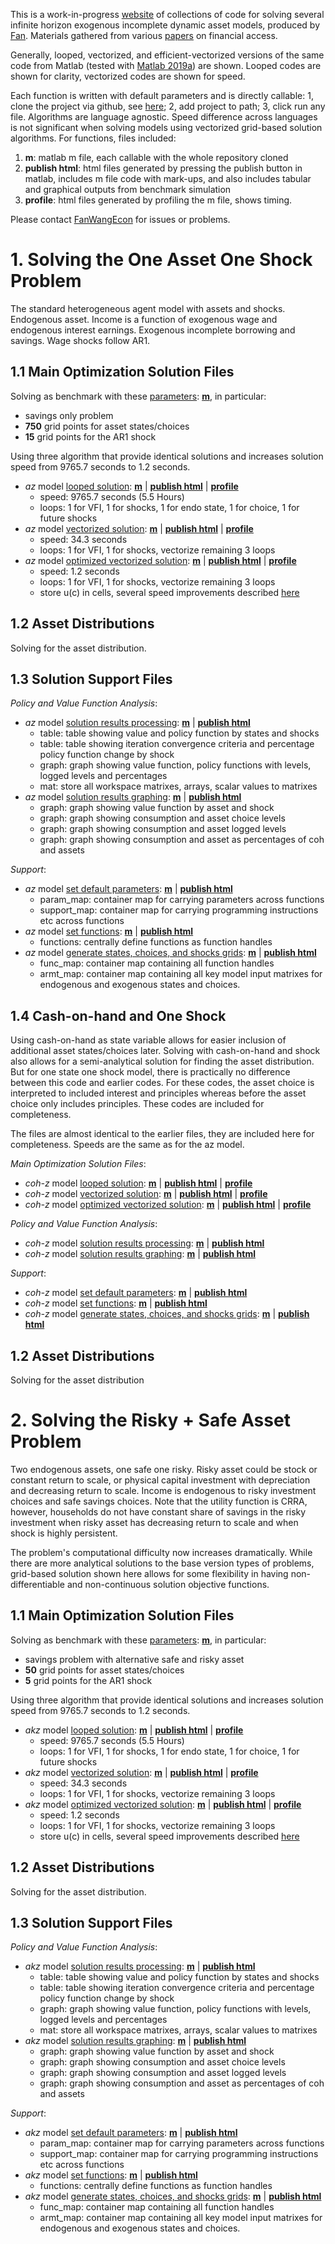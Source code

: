 This is a work-in-progress [website](https://fanwangecon.github.io/CodeDynaAsset/) of collections of code for solving several infinite horizon exogenous incomplete dynamic asset models, produced by [Fan](https://fanwangecon.github.io/). Materials gathered from various [papers](https://fanwangecon.github.io/research) on financial access.

Generally, looped, vectorized, and efficient-vectorized versions of the same code from Matlab (tested with [Matlab 2019a](https://www.mathworks.com/company/newsroom/mathworks-announces-release-2019a-of-matlab-and-simulink.html)) are shown. Looped codes are shown for clarity, vectorized codes are shown for speed.

Each function is written with default parameters and is directly callable: 1, clone the project via github, see [here](docs/gitsetup.md); 2, add project to path; 3, click run any file. Algorithms are language agnostic. Speed difference across languages is not significant when solving models using vectorized grid-based solution algorithms. For functions, files included:

1. **m**: matlab m file, each callable with the whole repository cloned
2. **publish html**: html files generated by pressing the publish button in matlab, includes m file code with mark-ups, and also includes tabular and graphical outputs from benchmark simulation
3. **profile**: html files generated by profiling the m file, shows timing.

Please contact [FanWangEcon](https://fanwangecon.github.io/) for issues or problems.


# 1. Solving the One Asset One Shock Problem
<!-- https://fanwangecon.github.io/CodeDynaAsset/m_az -->

The standard heterogeneous agent model with assets and shocks. Endogenous asset. Income is a function of exogenous wage and endogenous interest earnings. Exogenous incomplete borrowing and savings. Wage shocks follow AR1.

## 1.1 Main Optimization Solution Files

Solving as benchmark with these [parameters](https://fanwangecon.github.io/CodeDynaAsset/m_az/paramfunc/html/ffs_az_set_default_param.html): [**m**](https://github.com/FanWangEcon/CodeDynaAsset/blob/master/m_az/paramfunc/ffs_az_set_default_param.m), in particular:

- savings only problem
- **750** grid points for asset states/choices
- **15** grid points for the AR1 shock

Using three algorithm that provide identical solutions and increases solution speed from 9765.7 seconds to 1.2 seconds.


- *az* model [looped solution](https://fanwangecon.github.io/CodeDynaAsset/m_az/solve/html/ff_az_vf.html): [**m**](https://github.com/FanWangEcon/CodeDynaAsset/blob/master/m_az/solve/ff_az_vf.m) \| [**publish html**](https://fanwangecon.github.io/CodeDynaAsset/m_az/solve/html/ff_az_vf.html) \| [**profile**](https://fanwangecon.github.io/CodeDynaAsset/m_az/solve/profile/ff_az_vf_default_p3/file0.html)
    * speed: 9765.7 seconds (5.5 Hours)
    * loops: 1 for VFI, 1 for shocks, 1 for endo state, 1 for choice, 1 for future shocks
- *az* model [vectorized solution](https://fanwangecon.github.io/CodeDynaAsset/m_az/solve/html/ff_az_vf_vec.html): [**m**](https://github.com/FanWangEcon/CodeDynaAsset/blob/master/m_az/solve/ff_az_vf_vec.m) \| [**publish html**](https://fanwangecon.github.io/CodeDynaAsset/m_az/solve/html/ff_az_vf_vec.html) \| [**profile**](https://fanwangecon.github.io/CodeDynaAsset/m_az/solve/profile/ff_az_vf_vec_default_p3/file0.html)    
    * speed: 34.3 seconds
    * loops: 1 for VFI, 1 for shocks, vectorize remaining 3 loops
- *az* model [optimized vectorized solution](https://fanwangecon.github.io/CodeDynaAsset/m_az/solve/html/ff_az_vf_vecsv.html): [**m**](https://github.com/FanWangEcon/CodeDynaAsset/blob/master/m_az/solve/ff_az_vf_vecsv.m) \| [**publish html**](https://fanwangecon.github.io/CodeDynaAsset/m_az/solve/html/ff_az_vf_vecsv.html) \| [**profile**](https://fanwangecon.github.io/CodeDynaAsset/m_az/solve/profile/ff_az_vf_vecsv_default_p3/file0.html)    
    * speed: 1.2 seconds
    * loops: 1 for VFI, 1 for shocks, vectorize remaining 3 loops
    * store u(c) in cells, several speed improvements described [here](https://fanwangecon.github.io/M4Econ/)

## 1.2 Asset Distributions

Solving for the asset distribution.

## 1.3 Solution Support Files

*Policy and Value Function Analysis*:
-  *az* model [solution results processing](https://fanwangecon.github.io/CodeDynaAsset/m_az/solvepost/html/ff_az_vf_post.html): [**m**](https://github.com/FanWangEcon/CodeDynaAsset/blob/master/m_az/solvepost/ff_az_vf_post.m) \| [**publish html**](https://fanwangecon.github.io/CodeDynaAsset/m_az/solvepost/html/ff_az_vf_post.html)
    * table: table showing value and policy function by states and shocks
    * table: table showing iteration convergence criteria and percentage policy function change by shock
    * graph: graph showing value function, policy functions with levels, logged levels and percentages
    * mat: store all workspace matrixes, arrays, scalar values to matrixes
- *az* model [solution results graphing](https://fanwangecon.github.io/CodeDynaAsset/m_az/solvepost/html/ff_az_vf_post_graph.html): [**m**](https://github.com/FanWangEcon/CodeDynaAsset/blob/master/m_az/solvepost/ff_az_vf_post_graph.m) \| [**publish html**](https://fanwangecon.github.io/CodeDynaAsset/m_az/solvepost/html/ff_az_vf_post_graph.html)
    * graph: graph showing value function by asset and shock
    * graph: graph showing consumption and asset choice levels
    * graph: graph showing consumption and asset logged levels
    * graph: graph showing consumption and asset as percentages of coh and assets

*Support*:
- *az* model [set default parameters](https://fanwangecon.github.io/CodeDynaAsset/m_az/paramfunc/html/ffs_az_set_default_param.html): [**m**](https://github.com/FanWangEcon/CodeDynaAsset/blob/master/m_az/paramfunc/ffs_az_set_default_param.m) \| [**publish html**](https://fanwangecon.github.io/CodeDynaAsset/m_az/paramfunc/html/ffs_az_set_default_param.html)
    * param_map: container map for carrying parameters across functions
    * support_map: container map for carrying programming instructions etc across functions
- *az* model [set functions](https://fanwangecon.github.io/CodeDynaAsset/m_az/paramfunc/html/ffs_az_set_functions.html): [**m**](https://github.com/FanWangEcon/CodeDynaAsset/blob/master/m_az/paramfunc/ffs_az_set_functions.m) \| [**publish html**](https://fanwangecon.github.io/CodeDynaAsset/m_az/paramfunc/html/ffs_az_set_functions.html)
    * functions: centrally define functions as function handles
- *az* model [generate states, choices, and shocks grids](https://fanwangecon.github.io/CodeDynaAsset/m_az/paramfunc/html/ffs_az_get_funcgrid.html): [**m**](https://github.com/FanWangEcon/CodeDynaAsset/blob/master/m_az/paramfunc/ffs_az_get_funcgrid.m) \| [**publish html**](https://fanwangecon.github.io/CodeDynaAsset/m_az/paramfunc/html/ffs_az_get_funcgrid.html)
    * func_map: container map containing all function handles
    * armt_map: container map containing all key model input matrixes for endogenous and exogenous states and choices.


## 1.4 Cash-on-hand and One Shock

Using cash-on-hand as state variable allows for easier inclusion of additional asset states/choices later. Solving with cash-on-hand and shock also allows for a semi-analytical solution for finding the asset distribution. But for one state one shock model, there is practically no difference between this code and earlier codes. For these codes, the asset choice is interpreted to included interest and principles whereas before the asset choice only includes principles. These codes are included for completeness.

The files are almost identical to the earlier files, they are included here for completeness. Speeds are the same as for the az model.

*Main Optimization Solution Files*:
- *coh-z* model [looped solution](https://fanwangecon.github.io/CodeDynaAsset/m_oz/solve/html/ff_oz_vf.html): [**m**](https://github.com/FanWangEcon/CodeDynaAsset/blob/master/m_oz/solve/ff_oz_vf.m) \| [**publish html**](https://fanwangecon.github.io/CodeDynaAsset/m_oz/solve/html/ff_oz_vf.html) \| [**profile**](https://fanwangecon.github.io/CodeDynaAsset/m_oz/solve/profile/ff_oz_vf_default_p3/file0.html)
- *coh-z* model [vectorized solution](https://fanwangecon.github.io/CodeDynaAsset/m_oz/solve/html/ff_oz_vf_vec.html): [**m**](https://github.com/FanWangEcon/CodeDynaAsset/blob/master/m_oz/solve/ff_oz_vf_vec.m) \| [**publish html**](https://fanwangecon.github.io/CodeDynaAsset/m_oz/solve/html/ff_oz_vf_vec.html) \| [**profile**](https://fanwangecon.github.io/CodeDynaAsset/m_oz/solve/profile/ff_oz_vf_vec_default_p3/file0.html)    
- *coh-z* model [optimized vectorized solution](https://fanwangecon.github.io/CodeDynaAsset/m_oz/solve/html/ff_oz_vf_vecsv.html): [**m**](https://github.com/FanWangEcon/CodeDynaAsset/blob/master/m_oz/solve/ff_oz_vf_vecsv.m) \| [**publish html**](https://fanwangecon.github.io/CodeDynaAsset/m_oz/solve/html/ff_oz_vf_vecsv.html) \| [**profile**](https://fanwangecon.github.io/CodeDynaAsset/m_oz/solve/profile/ff_oz_vf_vecsv_default_p3/file0.html)    

*Policy and Value Function Analysis*:
- *coh-z* model [solution results processing](https://fanwangecon.github.io/CodeDynaAsset/m_oz/solvepost/html/ff_oz_vf_post.html): [**m**](https://github.com/FanWangEcon/CodeDynaAsset/blob/master/m_oz/solvepost/ff_oz_vf_post.m) \| [**publish html**](https://fanwangecon.github.io/CodeDynaAsset/m_oz/solvepost/html/ff_oz_vf_post.html)
- *coh-z* model [solution results graphing](https://fanwangecon.github.io/CodeDynaAsset/m_oz/solvepost/html/ff_oz_vf_post_graph.html): [**m**](https://github.com/FanWangEcon/CodeDynaAsset/blob/master/m_oz/solvepost/ff_oz_vf_post_graph.m) \| [**publish html**](https://fanwangecon.github.io/CodeDynaAsset/m_oz/solvepost/html/ff_oz_vf_post_graph.html)

*Support*:
- *coh-z* model [set default parameters](https://fanwangecon.github.io/CodeDynaAsset/m_oz/paramfunc/html/ffs_oz_set_default_param.html): [**m**](https://github.com/FanWangEcon/CodeDynaAsset/blob/master/m_oz/paramfunc/ffs_oz_set_default_param.m) \| [**publish html**](https://fanwangecon.github.io/CodeDynaAsset/m_oz/paramfunc/html/ffs_oz_set_default_param.html)
- *coh-z* model [set functions](https://fanwangecon.github.io/CodeDynaAsset/m_oz/paramfunc/html/ffs_oz_set_functions.html): [**m**](https://github.com/FanWangEcon/CodeDynaAsset/blob/master/m_oz/paramfunc/ffs_oz_set_functions.m) \| [**publish html**](https://fanwangecon.github.io/CodeDynaAsset/m_oz/paramfunc/html/ffs_oz_set_functions.html)
- *coh-z* model [generate states, choices, and shocks grids](https://fanwangecon.github.io/CodeDynaAsset/m_oz/paramfunc/html/ffs_oz_get_funcgrid.html): [**m**](https://github.com/FanWangEcon/CodeDynaAsset/blob/master/m_oz/paramfunc/ffs_oz_get_funcgrid.m) \| [**publish html**](https://fanwangecon.github.io/CodeDynaAsset/m_oz/paramfunc/html/ffs_oz_get_funcgrid.html)


## 1.2 Asset Distributions

Solving for the asset distribution


# 2. Solving the Risky + Safe Asset Problem

Two endogenous assets, one safe one risky. Risky asset could be stock or constant return to scale, or physical capital investment with depreciation and decreasing return to scale. Income is endogenous to risky investment choices and safe savings choices. Note that the utility function is CRRA, however, households do not have constant share of savings in the risky investment when risky asset has decreasing return to scale and when shock is highly persistent.

The problem's computational difficulty now increases dramatically. While there are more analytical solutions to the base version types of problems, grid-based solution shown here allows for some flexibility in having non-differentiable and non-continuous solution objective functions.

## 1.1 Main Optimization Solution Files

Solving as benchmark with these [parameters](https://fanwangecon.github.io/CodeDynaAsset/m_akz/paramfunc/html/ffs_akz_set_default_param.html): [**m**](https://github.com/FanWangEcon/CodeDynaAsset/blob/master/m_akz/paramfunc/ffs_akz_set_default_param.m), in particular:

- savings problem with alternative safe and risky asset
- **50** grid points for asset states/choices
- **5** grid points for the AR1 shock

Using three algorithm that provide identical solutions and increases solution speed from 9765.7 seconds to 1.2 seconds.

- *akz* model [looped solution](https://fanwangecon.github.io/CodeDynaAsset/m_akz/solve/html/ff_akz_vf.html): [**m**](https://github.com/FanWangEcon/CodeDynaAsset/blob/master/m_akz/solve/ff_akz_vf.m) \| [**publish html**](https://fanwangecon.github.io/CodeDynaAsset/m_akz/solve/html/ff_akz_vf.html) \| [**profile**](https://fanwangecon.github.io/CodeDynaAsset/m_akz/solve/profile/ff_akz_vf_default_p3/file0.html)
    * speed: 9765.7 seconds (5.5 Hours)
    * loops: 1 for VFI, 1 for shocks, 1 for endo state, 1 for choice, 1 for future shocks
- *akz* model [vectorized solution](https://fanwangecon.github.io/CodeDynaAsset/m_akz/solve/html/ff_akz_vf_vec.html): [**m**](https://github.com/FanWangEcon/CodeDynaAsset/blob/master/m_akz/solve/ff_akz_vf_vec.m) \| [**publish html**](https://fanwangecon.github.io/CodeDynaAsset/m_akz/solve/html/ff_akz_vf_vec.html) \| [**profile**](https://fanwangecon.github.io/CodeDynaAsset/m_akz/solve/profile/ff_akz_vf_vec_default_p3/file0.html)    
    * speed: 34.3 seconds
    * loops: 1 for VFI, 1 for shocks, vectorize remaining 3 loops
- *akz* model [optimized vectorized solution](https://fanwangecon.github.io/CodeDynaAsset/m_akz/solve/html/ff_akz_vf_vecsv.html): [**m**](https://github.com/FanWangEcon/CodeDynaAsset/blob/master/m_akz/solve/ff_akz_vf_vecsv.m) \| [**publish html**](https://fanwangecon.github.io/CodeDynaAsset/m_akz/solve/html/ff_akz_vf_vecsv.html) \| [**profile**](https://fanwangecon.github.io/CodeDynaAsset/m_akz/solve/profile/ff_akz_vf_vecsv_default_p3/file0.html)    
    * speed: 1.2 seconds
    * loops: 1 for VFI, 1 for shocks, vectorize remaining 3 loops
    * store u(c) in cells, several speed improvements described [here](https://fanwangecon.github.io/M4Econ/)

## 1.2 Asset Distributions

Solving for the asset distribution.

## 1.3 Solution Support Files

*Policy and Value Function Analysis*:
-  *akz* model [solution results processing](https://fanwangecon.github.io/CodeDynaAsset/m_akz/solvepost/html/ff_akz_vf_post.html): [**m**](https://github.com/FanWangEcon/CodeDynaAsset/blob/master/m_akz/solvepost/ff_akz_vf_post.m) \| [**publish html**](https://fanwangecon.github.io/CodeDynaAsset/m_akz/solvepost/html/ff_akz_vf_post.html)
    * table: table showing value and policy function by states and shocks
    * table: table showing iteration convergence criteria and percentage policy function change by shock
    * graph: graph showing value function, policy functions with levels, logged levels and percentages
    * mat: store all workspace matrixes, arrays, scalar values to matrixes
- *akz* model [solution results graphing](https://fanwangecon.github.io/CodeDynaAsset/m_akz/solvepost/html/ff_akz_vf_post_graph.html): [**m**](https://github.com/FanWangEcon/CodeDynaAsset/blob/master/m_akz/solvepost/ff_akz_vf_post_graph.m) \| [**publish html**](https://fanwangecon.github.io/CodeDynaAsset/m_akz/solvepost/html/ff_akz_vf_post_graph.html)
    * graph: graph showing value function by asset and shock
    * graph: graph showing consumption and asset choice levels
    * graph: graph showing consumption and asset logged levels
    * graph: graph showing consumption and asset as percentages of coh and assets

*Support*:
- *akz* model [set default parameters](https://fanwangecon.github.io/CodeDynaAsset/m_akz/paramfunc/html/ffs_akz_set_default_param.html): [**m**](https://github.com/FanWangEcon/CodeDynaAsset/blob/master/m_akz/paramfunc/ffs_akz_set_default_param.m) \| [**publish html**](https://fanwangecon.github.io/CodeDynaAsset/m_akz/paramfunc/html/ffs_akz_set_default_param.html)
    * param_map: container map for carrying parameters across functions
    * support_map: container map for carrying programming instructions etc across functions
- *akz* model [set functions](https://fanwangecon.github.io/CodeDynaAsset/m_akz/paramfunc/html/ffs_akz_set_functions.html): [**m**](https://github.com/FanWangEcon/CodeDynaAsset/blob/master/m_akz/paramfunc/ffs_akz_set_functions.m) \| [**publish html**](https://fanwangecon.github.io/CodeDynaAsset/m_akz/paramfunc/html/ffs_akz_set_functions.html)
    * functions: centrally define functions as function handles
- *akz* model [generate states, choices, and shocks grids](https://fanwangecon.github.io/CodeDynaAsset/m_akz/paramfunc/html/ffs_akz_get_funcgrid.html): [**m**](https://github.com/FanWangEcon/CodeDynaAsset/blob/master/m_akz/paramfunc/ffs_akz_get_funcgrid.m) \| [**publish html**](https://fanwangecon.github.io/CodeDynaAsset/m_akz/paramfunc/html/ffs_akz_get_funcgrid.html)
    * func_map: container map containing all function handles
    * armt_map: container map containing all key model input matrixes for endogenous and exogenous states and choices.
